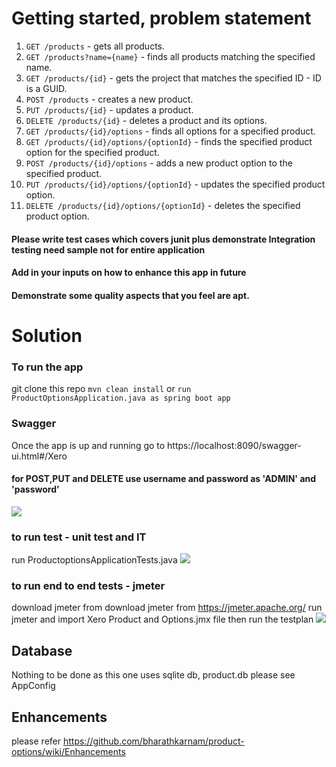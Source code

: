 # Getting started, problem statement
1. `GET /products` - gets all products.
2. `GET /products?name={name}` - finds all products matching the specified name.
3. `GET /products/{id}` - gets the project that matches the specified ID - ID is a GUID.
4. `POST /products` - creates a new product.
5. `PUT /products/{id}` - updates a product.
6. `DELETE /products/{id}` - deletes a product and its options.
7. `GET /products/{id}/options` - finds all options for a specified product.
8. `GET /products/{id}/options/{optionId}` - finds the specified product option for the specified product.
9. `POST /products/{id}/options` - adds a new product option to the specified product.
10. `PUT /products/{id}/options/{optionId}` - updates the specified product option.
11. `DELETE /products/{id}/options/{optionId}` - deletes the specified product option.

#### Please write test cases which covers junit plus demonstrate Integration testing need sample not for entire application
#### Add in your inputs on how to enhance this app in future
#### Demonstrate some quality aspects that you feel are apt.

# Solution
### To run the app
git clone this repo
``` mvn clean install ```
or 
``` run ProductOptionsApplication.java as spring boot app ```

### Swagger
Once the app is up and running go to https://localhost:8090/swagger-ui.html#/Xero 
#### for POST,PUT and DELETE use username and password as 'ADMIN' and 'password'
![](https://github.com/bharathkarnam/product-options/blob/master/img/c3.JPG)

### to run test - unit test and IT
run ProductoptionsApplicationTests.java 
![](https://github.com/bharathkarnam/product-options/blob/master/img/c2.JPG)

### to run end to end tests - jmeter
download jmeter from download jmeter from https://jmeter.apache.org/
run jmeter and import Xero Product and Options.jmx file then run the testplan
![](https://github.com/bharathkarnam/product-options/blob/master/img/c1.JPG)

## Database
Nothing to be done as this one uses sqlite db, product.db
please see AppConfig

## Enhancements
please refer https://github.com/bharathkarnam/product-options/wiki/Enhancements 
